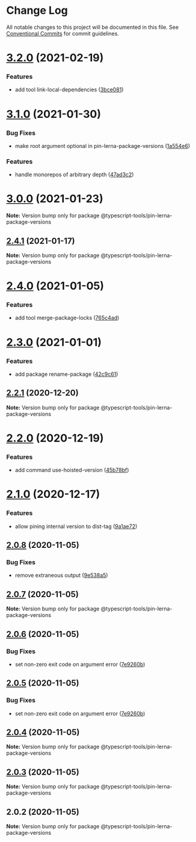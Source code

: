 # Change Log

All notable changes to this project will be documented in this file.
See [Conventional Commits](https://conventionalcommits.org) for commit guidelines.

# [3.2.0](https://github.com/typescript-tools/typescript-tools/compare/@typescript-tools/pin-lerna-package-versions@3.1.0...@typescript-tools/pin-lerna-package-versions@3.2.0) (2021-02-19)


### Features

* add tool link-local-dependencies ([3bce081](https://github.com/typescript-tools/typescript-tools/commit/3bce081bf09141cb8fd6867eb59d4b9dc45276c0))





# [3.1.0](https://github.com/typescript-tools/typescript-tools/compare/@typescript-tools/pin-lerna-package-versions@3.0.0...@typescript-tools/pin-lerna-package-versions@3.1.0) (2021-01-30)


### Bug Fixes

* make root argument optional in pin-lerna-package-versions ([1a554e6](https://github.com/typescript-tools/typescript-tools/commit/1a554e665cf09e73e893e98121134f37ea4b852b))


### Features

* handle monorepos of arbitrary depth ([47ad3c2](https://github.com/typescript-tools/typescript-tools/commit/47ad3c22b269dc4c6b1b8e4c4dbd525bbb7165db))





# [3.0.0](https://github.com/typescript-tools/typescript-tools/compare/@typescript-tools/pin-lerna-package-versions@2.4.1...@typescript-tools/pin-lerna-package-versions@3.0.0) (2021-01-23)

**Note:** Version bump only for package @typescript-tools/pin-lerna-package-versions





## [2.4.1](https://github.com/typescript-tools/typescript-tools/compare/@typescript-tools/pin-lerna-package-versions@2.4.0...@typescript-tools/pin-lerna-package-versions@2.4.1) (2021-01-17)

**Note:** Version bump only for package @typescript-tools/pin-lerna-package-versions





# [2.4.0](https://github.com/typescript-tools/typescript-tools/compare/@typescript-tools/pin-lerna-package-versions@2.3.0...@typescript-tools/pin-lerna-package-versions@2.4.0) (2021-01-05)


### Features

* add tool merge-package-locks ([765c4ad](https://github.com/typescript-tools/typescript-tools/commit/765c4ad9de6e7a752f68332d896b5eb5c564109d))





# [2.3.0](https://github.com/typescript-tools/typescript-tools/compare/@typescript-tools/pin-lerna-package-versions@2.2.1...@typescript-tools/pin-lerna-package-versions@2.3.0) (2021-01-01)


### Features

* add package rename-package ([42c9c61](https://github.com/typescript-tools/typescript-tools/commit/42c9c61524dc58244a64bf01699dbc737504a111))





## [2.2.1](https://github.com/typescript-tools/typescript-tools/compare/@typescript-tools/pin-lerna-package-versions@2.2.0...@typescript-tools/pin-lerna-package-versions@2.2.1) (2020-12-20)

**Note:** Version bump only for package @typescript-tools/pin-lerna-package-versions





# [2.2.0](https://github.com/typescript-tools/typescript-tools/compare/@typescript-tools/pin-lerna-package-versions@2.1.0...@typescript-tools/pin-lerna-package-versions@2.2.0) (2020-12-19)


### Features

* add command use-hoisted-version ([45b78bf](https://github.com/typescript-tools/typescript-tools/commit/45b78bf890fb17b6d9aa07f6ce45882ac9eaeebf))





# [2.1.0](https://github.com/typescript-tools/typescript-tools/compare/@typescript-tools/pin-lerna-package-versions@2.0.8...@typescript-tools/pin-lerna-package-versions@2.1.0) (2020-12-17)


### Features

* allow pining internal version to dist-tag ([9a1ae72](https://github.com/typescript-tools/typescript-tools/commit/9a1ae72dd2ecb1dfb23103153544b7c4b1af3f38))





## [2.0.8](https://github.com/typescript-tools/typescript-tools/compare/@typescript-tools/pin-lerna-package-versions@2.0.7...@typescript-tools/pin-lerna-package-versions@2.0.8) (2020-11-05)


### Bug Fixes

* remove extraneous output ([9e538a5](https://github.com/typescript-tools/typescript-tools/commit/9e538a57f6d86e9e6eb8f04c3a6c1fc024b24271))





## [2.0.7](https://github.com/typescript-tools/typescript-tools/compare/@typescript-tools/pin-lerna-package-versions@2.0.6...@typescript-tools/pin-lerna-package-versions@2.0.7) (2020-11-05)

**Note:** Version bump only for package @typescript-tools/pin-lerna-package-versions





## [2.0.6](https://github.com/typescript-tools/typescript-tools/compare/@typescript-tools/pin-lerna-package-versions@2.0.4...@typescript-tools/pin-lerna-package-versions@2.0.6) (2020-11-05)


### Bug Fixes

* set non-zero exit code on argument error ([7e9260b](https://github.com/typescript-tools/typescript-tools/commit/7e9260b3bcf023aaab9d35468a363edfeb151529))





## [2.0.5](https://github.com/typescript-tools/typescript-tools/compare/@typescript-tools/pin-lerna-package-versions@2.0.4...@typescript-tools/pin-lerna-package-versions@2.0.5) (2020-11-05)


### Bug Fixes

* set non-zero exit code on argument error ([7e9260b](https://github.com/typescript-tools/typescript-tools/commit/7e9260b3bcf023aaab9d35468a363edfeb151529))





## [2.0.4](https://github.com/typescript-tools/typescript-tools/compare/@typescript-tools/pin-lerna-package-versions@2.0.3...@typescript-tools/pin-lerna-package-versions@2.0.4) (2020-11-05)

**Note:** Version bump only for package @typescript-tools/pin-lerna-package-versions





## [2.0.3](https://github.com/typescript-tools/typescript-tools/compare/@typescript-tools/pin-lerna-package-versions@2.0.2...@typescript-tools/pin-lerna-package-versions@2.0.3) (2020-11-05)

**Note:** Version bump only for package @typescript-tools/pin-lerna-package-versions





## 2.0.2 (2020-11-05)

**Note:** Version bump only for package @typescript-tools/pin-lerna-package-versions
